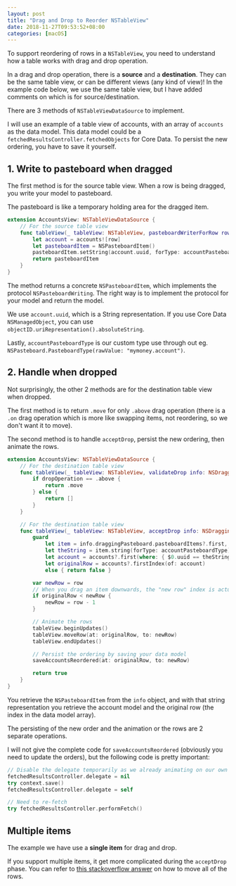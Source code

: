 ```yaml
---
layout: post
title: "Drag and Drop to Reorder NSTableView"
date: 2018-11-27T09:53:52+08:00
categories: [macOS]
---
```


To support reordering of rows in a `NSTableView`, you need to understand how a table works with drag and drop operation.

In a drag and drop operation, there is a **source** and a **destination**. They can be the same table view, or can be different views (any kind of view)! In the example code below, we use the same table view, but I have added comments on which is for source/destination.

There are 3 methods of `NSTableViewDataSource` to implement.

I will use an example of a table view of accounts, with an array of `accounts` as the data model. This data model could be a `fetchedResultsController.fetchedObjects` for Core Data. To persist the new ordering, you have to save it yourself.

## 1. Write to pasteboard when dragged

The first method is for the source table view. When a row is being dragged, you write your model to pasteboard.

The pasteboard is like a temporary holding area for the dragged item.

```swift
extension AccountsView: NSTableViewDataSource {
    // For the source table view
    func tableView(_ tableView: NSTableView, pasteboardWriterForRow row: Int) -> NSPasteboardWriting? {
        let account = accounts![row]
        let pasteboardItem = NSPasteboardItem()
        pasteboardItem.setString(account.uuid, forType: accountPasteboardType)
        return pasteboardItem
    }
}
```

The method returns a concrete `NSPasteboardItem`, which implements the protocol `NSPasteboardWriting`. The right way is to implement the protocol for your model and return the model.

We use `account.uuid`, which is a String representation. If you use Core Data `NSManagedObject`, you can use `objectID.uriRepresentation().absoluteString`.

Lastly, `accountPasteboardType` is our custom type use through out eg. `NSPasteboard.PasteboardType(rawValue: "mymoney.account")`.

## 2. Handle when dropped

Not surprisingly, the other 2 methods are for the destination table view when dropped.

The first method is to return `.move` for only `.above` drag operation (there is a `.on` drag operation which is more like swapping items, not reordering, so we don't want it to move).

The second method is to handle `acceptDrop`, persist the new ordering, then animate the rows.

```swift
extension AccountsView: NSTableViewDataSource {
    // For the destination table view
    func tableView(_ tableView: NSTableView, validateDrop info: NSDraggingInfo, proposedRow row: Int, proposedDropOperation dropOperation: NSTableView.DropOperation) -> NSDragOperation {
        if dropOperation == .above {
            return .move
        } else {
            return []
        }
    }

    // For the destination table view
    func tableView(_ tableView: NSTableView, acceptDrop info: NSDraggingInfo, row: Int, dropOperation: NSTableView.DropOperation) -> Bool {
        guard
            let item = info.draggingPasteboard.pasteboardItems?.first,
            let theString = item.string(forType: accountPasteboardType),
            let account = accounts?.first(where: { $0.uuid == theString }),
            let originalRow = accounts?.firstIndex(of: account)
            else { return false }

        var newRow = row
        // When you drag an item downwards, the "new row" index is actually --1. Remember dragging operation is `.above`.
        if originalRow < newRow {
            newRow = row - 1
        }

        // Animate the rows
        tableView.beginUpdates()
        tableView.moveRow(at: originalRow, to: newRow)
        tableView.endUpdates()

        // Persist the ordering by saving your data model
        saveAccountsReordered(at: originalRow, to: newRow)

        return true
    }
}
```

You retrieve the `NSPasteboardItem` from the `info` object, and with that string representation you retrieve the account model and the original row (the index in the data model array).

The persisting of the new order and the animation or the rows are 2 separate operations.

I will not give the complete code for `saveAccountsReordered` (obviously you need to update the orders), but the following code is pretty important:

```swift
// Disable the delegate temporarily as we already animating on our own
fetchedResultsController.delegate = nil
try context.save()
fetchedResultsController.delegate = self

// Need to re-fetch
try fetchedResultsController.performFetch()
```

## Multiple items

The example we have use a **single item** for drag and drop.

If you support multiple items, it get more complicated during the `acceptDrop` phase. You can refer to [this stackoverflow answer](https://stackoverflow.com/a/52368491/242682) on how to move all of the rows.
